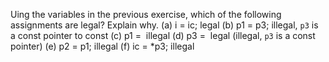 Uing the variables in the previous exercise, which of the following assignments are legal? Explain why. 
(a) i = ic;     legal
(b) p1 = p3;    illegal, `p3` is a const pointer to const
(c) p1 = &ic;   illegal
(d) p3 = &ic;   legal   (illegal, `p3` is a const pointer)
(e) p2 = p1;    illegal
(f) ic = *p3;   illegal